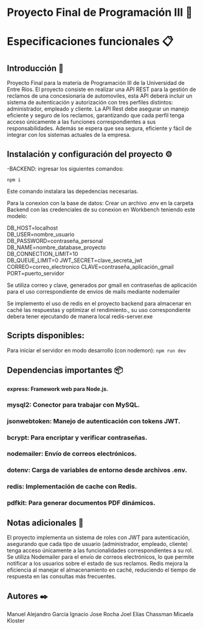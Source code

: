 # Proyecto Final de Programación III 🚗

# Especificaciones funcionales :clipboard:

## Introducción 🌟
Proyecto Final para la materia de Programación III de la Universidad de Entre Ríos. El proyecto consiste en realizar una API REST para la gestión de reclamos de una concesionaria de automoviles, esta API deberá incluir un sistema de autenticación y autorización con tres perfiles distintos: administrador, empleado y cliente. 
La API Rest debe asegurar un manejo eficiente y seguro de los reclamos, garantizando que cada perfil tenga
acceso únicamente a las funciones correspondientes a sus responsabilidades. Además se espera que sea
segura, eficiente y fácil de integrar con los sistemas actuales de la empresa.  

## Instalación y configuración del proyecto ⚙️

-BACKEND: 
ingresar los siguientes comandos:

```npm i```

Este comando instalara las depedencias necesarias.

Para la conexion con la base de datos: 
Crear un archivo .env en la carpeta Backend con las credenciales de su conexion en Workbench teniendo este modelo:

DB_HOST=localhost  
DB_USER=nombre_usuario  
DB_PASSWORD=contraseña_personal  
DB_NAME=nombre_database_proyecto  
DB_CONNECTION_LIMIT=10  
DB_QUEUE_LIMIT=0
JWT_SECRET=clave_secreta_jwt
CORREO=correo_electronico
CLAVE=contraseña_aplicación_gmail
PORT=puerto_servidor

Se utiliza correo y clave, generados por gmail en contraseñas de aplicación para el uso correspondiente de envios de mails mediante nodemailer

Se implemento el uso de redis en el proyecto backend para almacenar en caché las respuestas y optimizar el rendimiento., su uso correspondiente debera tener ejecutando de manera local redis-server.exe

## Scripts disponibles:

Para iniciar el servidor en modo desarrollo (con nodemon):
```npm run dev```

## Dependencias importantes 📦

#### express: Framework web para Node.js.
### mysql2: Conector para trabajar con MySQL.
### jsonwebtoken: Manejo de autenticación con tokens JWT.
### bcrypt: Para encriptar y verificar contraseñas.
### nodemailer: Envío de correos electrónicos.
### dotenv: Carga de variables de entorno desde archivos .env.
### redis: Implementación de cache con Redis.
### pdfkit: Para generar documentos PDF dinámicos.

## Notas adicionales 📝

El proyecto implementa un sistema de roles con JWT para autenticación, asegurando que cada tipo de usuario (administrador, empleado, cliente) tenga acceso únicamente a las funcionalidades correspondientes a su rol.
Se utiliza Nodemailer para el envío de correos electrónicos, lo que permite notificar a los usuarios sobre el estado de sus reclamos.
Redis mejora la eficiencia al manejar el almacenamiento en caché, reduciendo el tiempo de respuesta en las consultas más frecuentes.

## Autores ✒️

Manuel Alejandro García
Ignacio Jose Rocha
Joel Elías Chassman
Micaela Kloster

